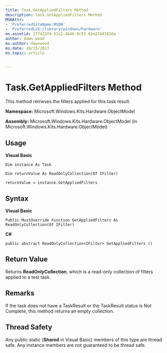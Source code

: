 ```yaml
---
title: Task.GetAppliedFilters Method
description: Task.GetAppliedFilters Method
MSHAttr:
- 'PreferredSiteName:MSDN'
- 'PreferredLib:/library/windows/hardware'
ms.assetid: 277423fd-31c2-4b46-9c52-62e2744783da
author: dawn.wood
ms.author: dawnwood
ms.date: 10/15/2017
ms.topic: article


---
```


# Task.GetAppliedFilters Method


This method retrieves the filters applied for this task result.

**Namespace:** Microsoft.Windows.Kits.Hardware.ObjectModel

**Assembly:** Microsoft.Windows.Kits.Hardware.ObjectModel (in Microsoft.Windows.Kits.Hardware.ObjectModel)

## <span id="Usage"></span><span id="usage"></span><span id="USAGE"></span>Usage


**Visual Basic**

`Dim instance As Task`

`Dim returnValue As ReadOnlyCollection(Of IFilter)`

`returnValue = instance.GetAppliedFilters`

## <span id="Syntax"></span><span id="syntax"></span><span id="SYNTAX"></span>Syntax


**Visual Basic**

`Public MustOverride Function GetAppliedFilters As ReadOnlyCollection(Of IFilter)`

**C#**

`public abstract ReadOnlyCollection<IFilter> GetAppliedFilters ()`

## <span id="Return_Value"></span><span id="return_value"></span><span id="RETURN_VALUE"></span>Return Value


Returns **ReadOnlyCollection**, which is a read-only collection of filters applied to a test task.

## <span id="Remarks"></span><span id="remarks"></span><span id="REMARKS"></span>Remarks


If the task does not have a TaskResult or the TaskResult status is Not Complete, this method returns an empty collection.

## <span id="Thread_Safety"></span><span id="thread_safety"></span><span id="THREAD_SAFETY"></span>Thread Safety


Any public static (**Shared** in Visual Basic) members of this type are thread safe. Any instance members are not guaranteed to be thread safe.

 

 






